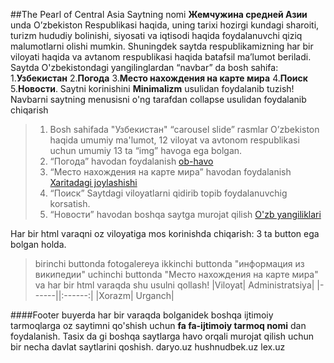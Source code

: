 ##The Pearl of Central Asia
Saytning nomi **Жемчужина средней Азии** unda O’zbekiston Respublikasi haqida, uning tarixi hozirgi kundagi sharoiti, turizm hududiy bolinishi, siyosati va iqtisodi haqida foydalanuvchi qiziq malumotlarni olishi mumkin.
   Shuningdek saytda respublikamizning har bir viloyati haqida va avtanom respublikasi haqida batafsil ma’lumot beriladi.   Saytda O'zbekistondagi yangilinglardan  “navbar” da bosh sahifa:   1.**Узбекистан**   2.**Погода**  3.**Место нахождения на карте мира**   4.**Поиск**   5.**Новости**.
  Saytni korinishini **Minimalizm** usulidan foydalanib tuzish!     Navbarni saytning menusisni o'ng tarafdan collapse usulidan foydalanib chiqarish
>1.	Bosh sahifada "Узбекистан" “carousel slide” rasmlar O’zbekiston haqida umumiy ma'lumot, 12 viloyat va avtonom respublikasi   uchun umumiy 13 ta “img”  havoga ega bolgan.
  >2.	“Погода” havodan foydalanish  [ob-havo](http://pogoda.uz)
  >3.	“Место нахождения на карте мира” havodan foydalanish [Xaritadagi joylashishi](http://maps.google.com)
  >4.	“Поиск” Saytdagi viloyatlarni qidirib topib foydalanuvchig korsatish.
  >5.	“Новости” havodan boshqa saytga murojat qilish [O'zb yangiliklari](http://daryo.uz)

Har bir html varaqni oz viloyatiga mos korinishda chiqarish: 3 ta button ega bolgan holda.
> birinchi buttonda fotogalereya
>ikkinchi buttonda  "информация из википедии"
>uchinchi buttonda "Место нахождения на карте мира"
   va har bir html varaqda shu usulni qollash!
   |Viloyat| Administratsiya|
|------||:------:|
   |Xorazm| Urganch|

####Footer
  buyerda har bir varaqda bolganidek boshqa ijtimoiy tarmoqlarga oz saytimni   qo'shish uchun **fa fa-ijtimoiy tarmoq nomi** dan
foydalanish. Tasix da gi boshqa saytlarga havo orqali murojat qilish uchun bir necha davlat saytlarini qoshish.   daryo.uz hushnudbek.uz lex.uz



